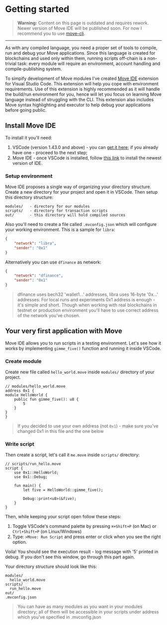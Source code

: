 # Getting started

> **Warning:** Content on this page is outdated and requires rework. Newer version of Move IDE will be published soon. For now I recommend you to use [move-cli](https://github.com/diem/move/tree/main/language/tools/move-cli).

---

As with any compiled language, you need a proper set of tools to compile, run and debug your Move applications. Since this language is created for blockchains and used only within them, running scripts off-chain is a non-trivial task: every module will require an environment, account handling and compile-publishing system.

To simpify development of Move modules I've created [Move IDE](https://github.com/damirka/vscode-move-ide) extension for Visual Studio Code. This extension will help you cope with environment requirements. Use of this extension is highly recommended as it will handle the build/run environment for you, hence will let you focus on learning Move language instead of struggling with the CLI. This extension also includes Move syntax highlighting and executor to help debug your applications before going public.

## Install Move IDE

To install it you'll need:

1. VSCode (version 1.43.0 and above) - you can [get it here](https://code.visualstudio.com/download); if you already have one - proceed to the next step;
2. Move IDE - once VSCode is installed, follow [this link](https://marketplace.visualstudio.com/items?itemName=damirka.move-ide) to install the newest version of IDE.

### Setup environment

Move IDE proposes a single way of organizing your directory structure. Create a new directory for your project and open it in VSCode. Then setup this directory structure:

```
modules/   - directory for our modules
scripts/   - directory for transaction scripts
out/       - this directory will hold compiled sources
```

Also you'll need to create a file called `.mvconfig.json` which will configure your working environment. This is a sample for `libra`:

```json
{
    "network": "libra",
    "sender": "0x1"
}
```

Alternatively you can use `dfinance` as network:

```json
{
    "network": "dfinance",
    "sender": "0x1"
}
```

> dfinance uses bech32 'wallet1...' addresses, libra uses 16-byte '0x...' addresses. For local runs and experiments 0x1 address is enough - it's simple and short. Though when working with real blockchains in testnet or production environment you'll have to use correct address of the network you've chosen.

## Your very first application with Move

Move IDE allows you to run scripts in a testing environment. Let's see how it works by implementing `gimme_five()` function and running it inside VSCode.

### Create module

Create new file called `hello_world.move` inside `modules/` directory of your project.
```Move
// modules/hello_world.move
address 0x1 {
module HelloWorld {
    public fun gimme_five(): u8 {
        5
    }
}
}
```

> If you decided to use your own address (not `0x1`) - make sure you've changed 0x1 in this file and the one below

### Write script

Then create a script, let's call it `me.move` inside `scripts/` directory:
```Move
// scripts/run_hello.move
script {
    use 0x1::HelloWorld;
    use 0x1::Debug;

    fun main() {
        let five = HelloWorld::gimme_five();

        Debug::print<u8>(&five);
    }
}
```

Then, while keeping your script open follow these steps:
1. Toggle VSCode's command palette by pressing `⌘+Shift+P` (on Mac) or `Ctrl+Shift+P` (on Linux/Windows)
2. Type: `>Move: Run Script` and press enter or click when you see the right option.

Voila! You should see the execution result - log message with '5' printed in debug. If you don't see this window, go through this part again.

Your directory structure should look like this:
```
modules/
  hello_world.move
scripts/
  run_hello.move
out/
.mvconfig.json
```

> You can have as many modules as you want in your modules directory; all of them will be accessible in your scripts under address which you've specified in .mvconfig.json
